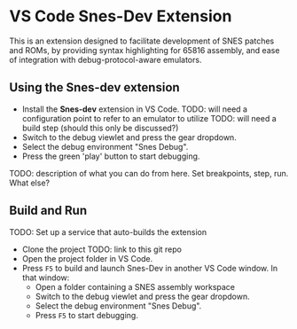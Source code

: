 # VS Code Snes-Dev Extension

This is an extension designed to facilitate development of SNES patches and ROMs, by providing syntax highlighting for 65816 assembly, and ease of integration with debug-protocol-aware emulators.

## Using the Snes-dev extension

* Install the **Snes-dev** extension in VS Code.
TODO: will need a configuration point to refer to an emulator to utilize
TODO: will need a build step (should this only be discussed?)
* Switch to the debug viewlet and press the gear dropdown.
* Select the debug environment "Snes Debug".
* Press the green 'play' button to start debugging.

TODO: description of what you can do from here. Set breakpoints, step, run. What else?

## Build and Run

TODO: Set up a service that auto-builds the extension

* Clone the project TODO: link to this git repo
* Open the project folder in VS Code.
* Press `F5` to build and launch Snes-Dev in another VS Code window. In that window:
  * Open a folder containing a SNES assembly workspace
  * Switch to the debug viewlet and press the gear dropdown.
  * Select the debug environment "Snes Debug".
  * Press `F5` to start debugging.
